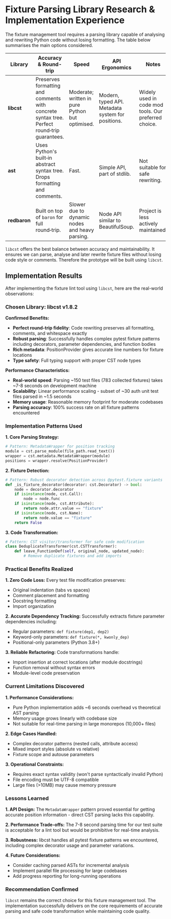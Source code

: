 # Fixture Parsing Library Research & Implementation Experience

The fixture management tool requires a parsing library capable of analysing and rewriting Python code
without losing formatting. The table below summarises the main options considered.

| Library      | Accuracy & Round-trip                                                                       | Speed                                           | API Ergonomics                                    | Notes                                                |
| ------------ | ------------------------------------------------------------------------------------------- | ----------------------------------------------- | ------------------------------------------------- | ---------------------------------------------------- |
| **libcst**   | Preserves formatting and comments with concrete syntax tree. Perfect round‑trip guarantees. | Moderate; written in pure Python but optimised. | Modern, typed API. Metadata system for positions. | Widely used in code mod tools. Our preferred choice. |
| **ast**      | Uses Python's built‑in abstract syntax tree. Drops formatting and comments.                 | Fast.                                           | Simple API, part of stdlib.                       | Not suitable for safe rewriting.                     |
| **redbaron** | Built on top of `baron` for full round‑trip.                                                | Slower due to dynamic nodes and heavy parsing.  | Node API similar to BeautifulSoup.                | Project is less actively maintained.                 |

`libcst` offers the best balance between accuracy and maintainability. It ensures we can parse, analyse and later rewrite fixture files without losing code style or comments. Therefore the prototype will be built using `libcst`.

## Implementation Results

After implementing the fixture lint tool using `libcst`, here are the real-world observations:

### Chosen Library: libcst v1.8.2

**Confirmed Benefits:**
- **Perfect round-trip fidelity**: Code rewriting preserves all formatting, comments, and whitespace exactly
- **Robust parsing**: Successfully handles complex pytest fixture patterns including decorators, parameter dependencies, and function bodies
- **Rich metadata**: PositionProvider gives accurate line numbers for fixture locations
- **Type safety**: Full typing support with proper CST node types

**Performance Characteristics:**
- **Real-world speed**: Parsing ~150 test files (783 collected fixtures) takes ~7-8 seconds on development machine
- **Scalability**: Linear performance scaling - subset of ~30 auth unit test files parsed in ~1.5 seconds
- **Memory usage**: Reasonable memory footprint for moderate codebases
- **Parsing accuracy**: 100% success rate on all fixture patterns encountered

### Implementation Patterns Used

**1. Core Parsing Strategy:**
```python
# Pattern: MetadataWrapper for position tracking
module = cst.parse_module(file_path.read_text())
wrapper = cst.metadata.MetadataWrapper(module)
positions = wrapper.resolve(PositionProvider)
```

**2. Fixture Detection:**
```python
# Pattern: Robust decorator detection across @pytest.fixture variants
def _is_fixture_decorator(decorator: cst.Decorator) -> bool:
    node = decorator.decorator
    if isinstance(node, cst.Call):
        node = node.func
    if isinstance(node, cst.Attribute):
        return node.attr.value == "fixture"
    if isinstance(node, cst.Name):
        return node.value == "fixture"
    return False
```

**3. Code Transformation:**
```python
# Pattern: CST visitor/transformer for safe code modification
class DeduplicateTransformer(cst.CSTTransformer):
    def leave_FunctionDef(self, original_node, updated_node):
        # Remove duplicate fixtures and add imports
```

### Practical Benefits Realized

**1. Zero Code Loss:** Every test file modification preserves:
- Original indentation (tabs vs spaces)
- Comment placement and formatting
- Docstring formatting
- Import organization

**2. Accurate Dependency Tracking:** Successfully extracts fixture parameter dependencies including:
- Regular parameters: `def fixture(dep1, dep2)`
- Keyword-only parameters: `def fixture(*, kwonly_dep)`
- Positional-only parameters (Python 3.8+)

**3. Reliable Refactoring:** Code transformations handle:
- Import insertion at correct locations (after module docstrings)
- Function removal without syntax errors
- Module-level code preservation

### Current Limitations Discovered

**1. Performance Considerations:**
- Pure Python implementation adds ~6 seconds overhead vs theoretical AST parsing
- Memory usage grows linearly with codebase size
- Not suitable for real-time parsing in large monorepos (10,000+ files)

**2. Edge Cases Handled:**
- Complex decorator patterns (nested calls, attribute access)
- Mixed import styles (absolute vs relative)
- Fixture scope and autouse parameters

**3. Operational Constraints:**
- Requires exact syntax validity (won't parse syntactically invalid Python)
- File encoding must be UTF-8 compatible
- Large files (>10MB) may cause memory pressure

### Lessons Learned

**1. API Design:** The `MetadataWrapper` pattern proved essential for getting accurate position information - direct CST parsing lacks this capability.

**2. Performance Trade-offs:** The 7-8 second parsing time for our test suite is acceptable for a lint tool but would be prohibitive for real-time analysis.

**3. Robustness:** libcst handles all pytest fixture patterns we encountered, including complex decorator usage and parameter variations.

**4. Future Considerations:**
- Consider caching parsed ASTs for incremental analysis
- Implement parallel file processing for large codebases
- Add progress reporting for long-running operations

### Recommendation Confirmed

`libcst` remains the correct choice for this fixture management tool. The implementation successfully delivers on the core requirements of accurate parsing and safe code transformation while maintaining code quality.
